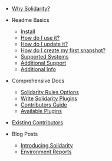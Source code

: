 - [Why Solidarity?](#why-does-solidarity-existquestion)
- Readme Basics
  - [Install](#install)
  - [How do I use it?](#how-do-I-use-it)
  - [How do I update it?](#how-do-i-update-it-to-my-machine-specs)
  - [How do I create my first snapshot?](#how-do-I-create-my-first-snapshot)
  - [Supported Systems](#supported-systems)
  - [Additional Support](#support)
  - [Additional Info](#additional-info)
- Comprehensive Docs
  - [Solidarity Rules Options](/docs/options.md)
  - [Write Solidarity Plugins](/docs/plugins.md)
  - [Contributors Guide](/docs/contributorsGuide.md)
  - [Available Plugins](/docs/pluginsList.md)

- [Existing Contributors](/docs/existingContributors.md)
- Blog Posts
  - [Introducing Solidarity](https://shift.infinite.red/solidarity-the-cli-for-developer-sanity-672fa81b98e9)
  - [Environment Reports](https://shift.infinite.red/effortless-environment-reports-d129d53eb405)
